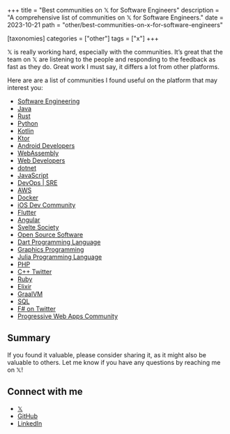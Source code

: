 +++
title = "Best communities on 𝕏 for Software Engineers"
description = "A comprehensive list of communities on 𝕏 for Software Engineers."
date = 2023-10-21
path = "other/best-communities-on-x-for-software-engineers"

[taxonomies]
categories = ["other"]
tags = ["x"]
+++

𝕏 is really working hard, especially with the communities. It’s great that the team on 𝕏 are listening to the people and responding to the feedback as fast as they do. Great work I must say, it differs a lot from other platforms.
<!-- more -->
Here are are a list of communities I found useful on the platform that may interest you:

- [Software Engineering](https://twitter.com/i/communities/1699807431709041070)
- [Java](https://twitter.com/i/communities/1722164793946063184)
- [Rust](https://twitter.com/i/communities/1472230399355072517)
- [Python](https://twitter.com/i/communities/1508750875442954242)
- [Kotlin](https://twitter.com/i/communities/1494696949156663299)
- [Ktor](https://twitter.com/i/communities/1711743225113760088)
- [Android Developers](https://twitter.com/i/communities/1483910856257818626)
- [WebAssembly](https://twitter.com/i/communities/1497545442023944192)
- [Web Developers](https://twitter.com/i/communities/1488952693443997701)
- [dotnet](https://twitter.com/i/communities/1488624124817666051)
- [JavaScript](https://twitter.com/i/communities/1456228270446288906)
- [DevOps | SRE](https://twitter.com/i/communities/1523681883384549376)
- [AWS](https://twitter.com/i/communities/1471503983839567878)
- [Docker](https://twitter.com/i/communities/1590108802963365889)
- [iOS Dev Community](https://twitter.com/i/communities/1508884825905770496)
- [Flutter](https://twitter.com/i/communities/1472249315724771329)
- [Angular](https://twitter.com/i/communities/1494742255952928778)
- [Svelte Society](https://twitter.com/i/communities/1495081313933860864)
- [Open Source Software](https://twitter.com/i/communities/1498424846052638726)
- [Dart Programming Language](https://twitter.com/i/communities/1518342418583932928)
- [Graphics Programming](https://twitter.com/i/communities/1500963350825472000)
- [Julia Programming Language](https://twitter.com/i/communities/1441046367514755082)
- [PHP](https://twitter.com/i/communities/1493441201487298561)
- [C++ Twitter](https://twitter.com/i/communities/1508588673310277633)
- [Ruby](https://twitter.com/i/communities/1497828731548844034)
- [Elixir](https://twitter.com/i/communities/1493287155942232066)
- [GraalVM](https://twitter.com/i/communities/1501258973588209674)
- [SQL](https://twitter.com/i/communities/1493646525494439937)
- [F# on Twitter](https://twitter.com/i/communities/1493280005589196801)
- [Progressive Web Apps Community](https://twitter.com/i/communities/1457807184436334608)

## Summary

If you found it valuable, please consider sharing it, as it might also be valuable to others. Let me know if you have any questions by reaching me on 𝕏!

## Connect with me
- [𝕏](https://x.com/mjovanc)
- [GitHub](https://github.com/mjovanc)
- [LinkedIn](https://www.linkedin.com/in/marcuscvjeticanin/)